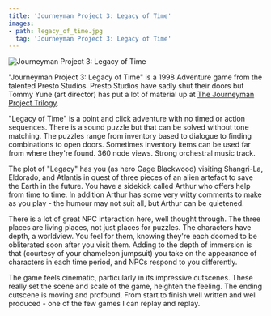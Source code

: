 ```yaml
---
title: 'Journeyman Project 3: Legacy of Time'
images:
- path: legacy_of_time.jpg
  tag: 'Journeyman Project 3: Legacy of Time'
---
```

![Journeyman Project 3: Legacy of Time](legacy_of_time.jpg)

"Journeyman Project 3: Legacy of Time" is a 1998 Adventure game from the talented Presto Studios. Presto Studios have sadly shut their doors but Tommy Yune (art director) has put a lot of material up at
[The Journeyman Project Trilogy](http://www.thejourneymanproject.com/).

"Legacy of Time" is a point and click adventure with no timed or action sequences. There is a sound puzzle but that can be solved without tone matching. The puzzles range from inventory based to dialogue to finding combinations to open doors. Sometimes inventory items can be used far from where they're found. 360 node views. Strong orchestral music track.

The plot of "Legacy" has you (as hero Gage Blackwood) visiting Shangri-La, Eldorado, and Atlantis in quest of three pieces of an alien artefact to save the Earth in the future. You have a sidekick called Arthur who offers help from time to time. In addition Arthur has some very witty comments to make as you play - the humour may not suit all, but Arthur can be quietened.

There is a lot of great NPC interaction here, well thought through. The three places are living places, not just places for puzzles. The characters have depth, a worldview. You feel for them, knowing they're each doomed to be obliterated soon after you visit them. Adding to the depth of immersion is that (courtesy of your chameleon jumpsuit) you take on the appearance of characters in each time period, and NPCs respond to you differently.

The game feels cinematic, particularly in its impressive cutscenes. These really set the scene and scale of the game, heighten the feeling. The ending cutscene is moving and profound. From start to finish well written and well produced - one of the few games I can replay and replay.
